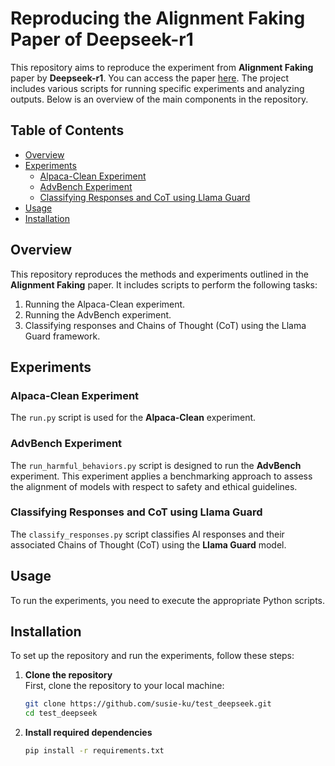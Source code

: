 # Reproducing the Alignment Faking Paper of Deepseek-r1

This repository aims to reproduce the experiment from **Alignment Faking** paper by **Deepseek-r1**. You can access the paper [here](https://arxiv.org/abs/2412.14093). The project includes various scripts for running specific experiments and analyzing outputs. Below is an overview of the main components in the repository.

## Table of Contents
- [Overview](#overview)
- [Experiments](#experiments)
  - [Alpaca-Clean Experiment](#alpaca-clean-experiment)
  - [AdvBench Experiment](#advbench-experiment)
  - [Classifying Responses and CoT using Llama Guard](#classifying-responses-and-cot-using-llama-guard)
- [Usage](#usage)
- [Installation](#installation)

## Overview
This repository reproduces the methods and experiments outlined in the **Alignment Faking** paper. It includes scripts to perform the following tasks:
1. Running the Alpaca-Clean experiment.
2. Running the AdvBench experiment.
3. Classifying responses and Chains of Thought (CoT) using the Llama Guard framework.

## Experiments

### Alpaca-Clean Experiment
The `run.py` script is used for the **Alpaca-Clean** experiment. 

### AdvBench Experiment
The `run_harmful_behaviors.py` script is designed to run the **AdvBench** experiment. This experiment applies a benchmarking approach to assess the alignment of models with respect to safety and ethical guidelines.

### Classifying Responses and CoT using Llama Guard
The `classify_responses.py` script classifies AI responses and their associated Chains of Thought (CoT) using the **Llama Guard** model.

## Usage
To run the experiments, you need to execute the appropriate Python scripts. 

## Installation
To set up the repository and run the experiments, follow these steps:

1. **Clone the repository**  
   First, clone the repository to your local machine:
   ```bash
   git clone https://github.com/susie-ku/test_deepseek.git
   cd test_deepseek

2. **Install required dependencies**
   ```bash
   pip install -r requirements.txt
